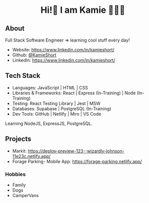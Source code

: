 <h1 align="center">Hi!👋  I am Kamie 👩🏼‍💻</h1>
<p> 
</p>

## About

Full Stack Software Engineer => learning cool stuff every day!

-   Website: https://www.linkedin.com/in/kamieshort/
-   Github: [@KamieShort](https://github.com/KamieShort)
-   LinkedIn: https://www.linkedin.com/in/kamieshort/

## Tech Stack
- Languages: JavaScript | HTML | CSS 
- Libraries & Frameworks: React | Express (In-Training) | Node (In-Training)
- Testing: React Testing Library | Jest | MSW 
- Databases: Supabase | PostgreSQL (In-Training)
- Dev Tools: GitHub | Netlify | Miro | VS Code

Learning NodeJS, ExpressJS, PostgreSQL.

## Projects

-   Markit: https://deploy-preview-123--wizardly-johnson-11e23c.netlify.app/
-   Forage Parking- Mobile App: https://forage-parking.netlify.app/

### Hobbies

-   Family
-   Dogs
-   CamperVans
